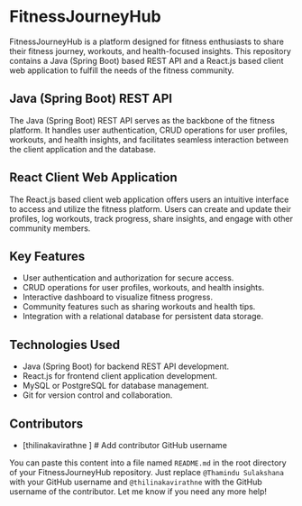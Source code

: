 # FitnessJourneyHub

FitnessJourneyHub is a platform designed for fitness enthusiasts to share their fitness journey, workouts, and health-focused insights. This repository contains a Java (Spring Boot) based REST API and a React.js based client web application to fulfill the needs of the fitness community.

## Java (Spring Boot) REST API

The Java (Spring Boot) REST API serves as the backbone of the fitness platform. It handles user authentication, CRUD operations for user profiles, workouts, and health insights, and facilitates seamless interaction between the client application and the database.

## React Client Web Application

The React.js based client web application offers users an intuitive interface to access and utilize the fitness platform. Users can create and update their profiles, log workouts, track progress, share insights, and engage with other community members.

## Key Features

- User authentication and authorization for secure access.
- CRUD operations for user profiles, workouts, and health insights.
- Interactive dashboard to visualize fitness progress.
- Community features such as sharing workouts and health tips.
- Integration with a relational database for persistent data storage.

## Technologies Used

- Java (Spring Boot) for backend REST API development.
- React.js for frontend client application development.
- MySQL or PostgreSQL for database management.
- Git for version control and collaboration.

## Contributors

- [thilinakavirathne ]  # Add contributor GitHub username

You can paste this content into a file named `README.md` in the root directory of your FitnessJourneyHub repository. Just replace `@Thamindu Sulakshana` with your GitHub username and `@thilinakavirathne` with the GitHub username of the contributor. Let me know if you need any more help!
